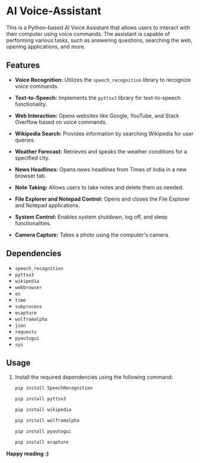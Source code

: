 # AI Voice-Assistant


This is a Python-based AI Voice Assistant that allows users to interact with their computer using voice commands. The assistant is capable of performing various tasks, such as answering questions, searching the web, opening applications, and more.

## Features

- **Voice Recognition:**    Utilizes the `speech_recognition` library to recognize voice commands.
  
- **Text-to-Speech:**       Implements the `pyttsx3` library for text-to-speech functionality.
  
- **Web Interaction:**      Opens websites like Google, YouTube, and Stack Overflow based on voice commands.

- **Wikipedia Search:**     Provides information by searching Wikipedia for user queries.
  
- **Weather Forecast:**     Retrieves and speaks the weather conditions for a specified city.
  
- **News Headlines:**       Opens news headlines from Times of India in a new browser tab.
  
- **Note Taking:**          Allows users to take notes and delete them as needed.
  
- **File Explorer and Notepad Control:**   Opens and closes the File Explorer and Notepad applications.
  
- **System Control:**        Enables system shutdown, log off, and sleep functionalities.
  
- **Camera Capture:**        Takes a photo using the computer's camera.

## Dependencies

- `speech_recognition`
- `pyttsx3`
- `wikipedia`
- `webbrowser`
- `os`
- `time`
- `subprocess`
- `ecapture`
- `wolframalpha`
- `json`
- `requests`
- `pyautogui`
- `sys`

## Usage

1. Install the required dependencies using the following command:

   ```bash
   pip install SpeechRecognition
   ```
   ```bash
   pip install pyttsx3
   ```
   ```bash
   pip install wikipedia
   ```
   
   ```bash
   pip install wolframalpha
   ```
   
   ```bash
   pip install pyautogui
   ```
   ```bash
   pip install ecapture
   ```
**Happy reading** **:)**

